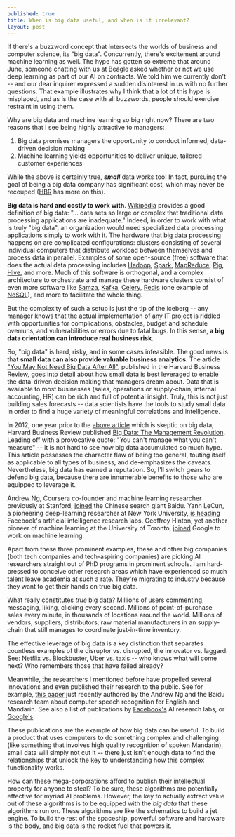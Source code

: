```yaml
---
published: true
title: When is big data useful, and when is it irrelevant?
layout: post
---
```

If there's a buzzword concept that intersects the worlds of business and computer science, its "big data". Concurrently, there's excitement around machine learning as well. The hype has gotten so extreme that around June, someone chatting with us at Beagle asked whether or not we use deep learning as part of our AI on contracts. We told him we currently don't -- and our dear inquirer expressed a sudden disinterest in us with no further questions. That example illustrates why I think that a lot of this hype is misplaced, and as is the case with all buzzwords, people should exercise restraint in using them.

Why are big data and machine learning so big right now? There are two reasons that I see being highly attractive to managers:

1. Big data promises managers the opportunity to conduct informed, data-driven decision making
2. Machine learning yields opportunities to deliver unique, tailored customer experiences

While the above is certainly true, ***small*** data works too! In fact, pursuing the goal of being a big data company has significant cost, which may never be recouped ([HBR](https://hbr.org/2013/12/you-may-not-need-big-data-after-all) has more on this).

**Big data is hard and costly to work with**. [Wikipedia](https://en.wikipedia.org/wiki/Big_data) provides a good definition of big data: "... data sets so large or complex that traditional data processing applications are inadequate." Indeed, in order to work with what is truly "big data", an organization would need specialized data processing applications simply to work with it. The hardware that big data processing happens on are complicated configurations: clusters consisting of several individual computers that distribute workload between themselves and process data in parallel. Examples of some open-source (free) software that does the actual data processing includes [Hadoop](https://hadoop.apache.org/), [Spark](http://spark.apache.org/), [MapReduce](http://research.google.com/archive/mapreduce.html), [Pig](https://pig.apache.org/), [Hive](https://hive.apache.org/), and more. Much of this software is orthogonal, and a complex architecture to orchestrate and manage these hardware clusters consist of even more software like [Samza](http://samza.apache.org/), [Kafka](http://kafka.apache.org/), [Celery](http://www.celeryproject.org/), [Redis](http://redis.io/) (one example of [NoSQL](https://en.wikipedia.org/wiki/NoSQL)), and more to facilitate the whole thing.

But the complexity of such a setup is just the tip of the iceberg -- any manager knows that the actual implementation of any IT project is riddled with opportunities for complications, obstacles, budget and schedule overruns, and vulnerabilities or errors due to fatal bugs. In this sense, **a big data orientation can introduce real business risk**.

So, "big data" is hard, risky, and in some cases infeasible. The good news is that **small data can also provide valuable business analytics**. The article ["You May Not Need Big Data After All"](https://hbr.org/2013/12/you-may-not-need-big-data-after-all), published in the Harvard Business Review, goes into detail about how small data is best leveraged to enable the data-driven decision making that managers dream about. Data that is available to most businesses (sales, operations or supply-chain, internal accounting, HR) can be rich and full of potential insight. Truly, this is not just building sales forecasts -- data scientists have the tools to study small data in order to find a huge variety of meaningful correlations and intelligence.

In 2012, one year prior to the [above article](https://hbr.org/2013/12/you-may-not-need-big-data-after-all) which is skeptic on big data, Harvard Business Review published [Big Data: The Management Revolution](https://hbr.org/2012/10/big-data-the-management-revolution). Leading off with a provocative quote: "You can't manage what you can't measure" -- it is not hard to see how big data accumulated so much hype. This article possesses the character flaw of being too general, touting itself as applicable to all types of business, and de-emphasizes the caveats. Nevertheless, big data has earned a reputation. So, I'll switch gears to defend big data, because there are innumerable benefits to those who are equipped to leverage it.

Andrew Ng, Coursera co-founder and machine learning researcher previously at Stanford, [joined](http://venturebeat.com/2014/07/30/andrew-ng-baidu/) the Chinese search giant Baidu. Yann LeCun, a pioneering deep-learning researcher at New York University, [is heading](http://techcrunch.com/2013/12/09/facebook-artificial-intelligence-lab-lecun/) Facebook's artificial intelligence research labs. Geoffrey Hinton, yet another pioneer of machine learning at the University of Toronto, [joined](http://www.wired.com/2014/01/geoffrey-hinton-deep-learning/) Google to work on machine learning.

Apart from these three prominent examples, these and other big companies (both tech companies and tech-aspiring companies) are picking AI researchers straight out of PhD programs in prominent schools. I am hard-pressed to conceive other research areas which have experienced so much talent leave academia at such a rate. They're migrating to industry because they want to get their hands on true big data.

What really constitutes *true* big data? Millions of users commenting,  messaging, liking, clicking every second. Millions of point-of-purchase sales every minute, in thousands of locations around the world. Millions of vendors, suppliers, distributors, raw material manufacturers in an supply-chain that still manages to coordinate just-in-time inventory.

The effective leverage of big data is a key distinction that separates countless examples of the disruptor vs. disrupted, the innovator vs. laggard. See: Netflix vs. Blockbuster, Uber vs. taxis -- who knows what will come next? Who remembers those that have failed already?

Meanwhile, the researchers I mentioned before have propelled several innovations and even published their research to the public. See for example, [this paper](http://arxiv.org/abs/1512.02595) just recently authored by the Andrew Ng and the Baidu research team about computer speech recognition for English and Mandarin. See also a list of publications by [Facebook's](https://research.facebook.com/publications/ai/) AI research labs, or [Google's](http://research.google.com/pubs/ArtificialIntelligenceandMachineLearning.html).

These publications are the example of how big data can be useful. To build a product that uses computers to do something complex and challenging (like something that involves high quality recognition of spoken Mandarin), small data will simply not cut it -- there just isn't enough data to find the relationships that unlock the key to understanding how this complex functionality works.

How can these mega-corporations afford to publish their intellectual property for anyone to steal? To be sure, these algorithms are potentially effective for myriad AI problems. However, the key to actually extract value out of these algorithms is to be equipped with the *big data* that these algorithms run on. These algorithms are like the schematics to build a jet engine. To build the rest of the spaceship, powerful software and hardware is the body, and big data is the rocket fuel that powers it.
